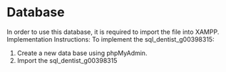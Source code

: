 # Database

In order to use this database, it is required to import the file into XAMPP. 
Implementation Instructions:
To implement the sql_dentist_g00398315:
1. Create a new data base using phpMyAdmin.
2. Import the sql_dentist_g00398315
